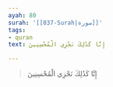 ```yaml
---
ayah: 80
surah: '[[037-Surah|سورة]]'
tags:
- quran
text: إِنَّا كَذَٰلِكَ نَجْزِي الْمُحْسِنِينَ

---
```

> إِنَّا كَذَٰلِكَ نَجْزِي الْمُحْسِنِينَ
